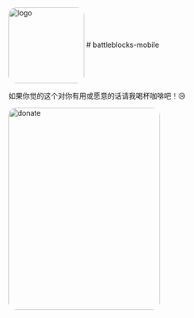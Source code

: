 <img  style="border-radius: 15px;" src="http://iapploft.net/imgs/battle_icon.jpg" width = "150" height = "150" alt="logo" align=center />
# battleblocks-mobile


如果你觉的这个对你有用或愿意的话请我喝杯咖啡吧！😢

<img  style="border-radius: 15px;" src="http://iapploft.net/imgs/WechatIMG15.jpeg" width = "300" height = "400" alt="donate" align=center />
 